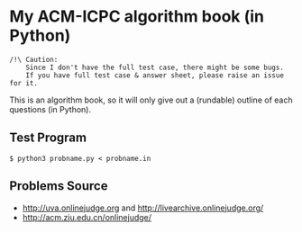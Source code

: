 My ACM-ICPC algorithm book (in Python)
======================================

    /!\ Caution:
        Since I don't have the full test case, there might be some bugs.
        If you have full test case & answer sheet, please raise an issue for it.

This is an algorithm book, so it will only give out a (rundable) outline of each questions (in Python).

Test Program
------------

    $ python3 probname.py < probname.in

Problems Source
---------------

- <http://uva.onlinejudge.org> and <http://livearchive.onlinejudge.org/>
- <http://acm.zju.edu.cn/onlinejudge/>
